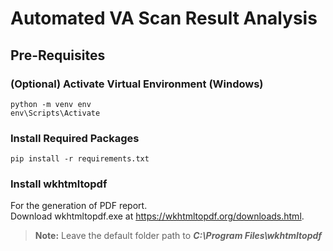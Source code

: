 # Automated VA Scan Result Analysis

## Pre-Requisites

### (Optional) Activate Virtual Environment (Windows)

```
python -m venv env
env\Scripts\Activate
```

### Install Required Packages
```
pip install -r requirements.txt
```

### Install wkhtmltopdf
For the generation of PDF report.  
Download wkhtmltopdf.exe at https://wkhtmltopdf.org/downloads.html.  
> **Note:** Leave the default folder path to ***C:\Program Files\wkhtmltopdf***
